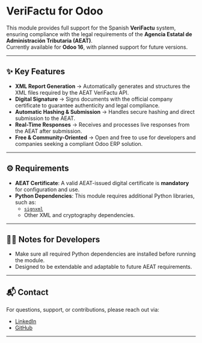 # VeriFactu for Odoo

This module provides full support for the Spanish **VeriFactu** system, ensuring compliance with the legal requirements of the **Agencia Estatal de Administración Tributaria (AEAT)**.  
Currently available for **Odoo 16**, with planned support for future versions.

---

## ✨ Key Features
- **XML Report Generation** → Automatically generates and structures the XML files required by the AEAT VeriFactu API.  
- **Digital Signature** → Signs documents with the official company certificate to guarantee authenticity and legal compliance.  
- **Automatic Hashing & Submission** → Handles secure hashing and direct submission to the AEAT.  
- **Real-Time Responses** → Receives and processes live responses from the AEAT after submission.  
- **Free & Community-Oriented** → Open and free to use for developers and companies seeking a compliant Odoo ERP solution.  

---

## ⚙️ Requirements
- **AEAT Certificate**: A valid AEAT-issued digital certificate is **mandatory** for configuration and use.  
- **Python Dependencies**: This module requires additional Python libraries, such as:  
  - [`signxml`](https://github.com/XML-Security/signxml)  
  - Other XML and cryptography dependencies.  

---

## 👨‍💻 Notes for Developers
- Make sure all required Python dependencies are installed before running the module.  
- Designed to be extendable and adaptable to future AEAT requirements.  

---

## 📬 Contact
For questions, support, or contributions, please reach out via:  

- [LinkedIn](linkedin.com/in/nicolas-mesa-munoz)  
- [GitHub]([https://github.com/](https://github.com/nicomesa230))  

---

